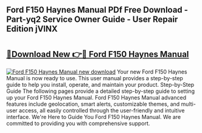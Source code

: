 ## Ford F150 Haynes Manual PDf Free Download - Part-yq2 Service Owner Guide - User Repair Edition jVlNX

# <h2><a href="http://bc39077.oget.top/?id=Ford+F150+Haynes+Manual">🔗Download New 👉🔴 Ford F150 Haynes Manual</a></h2>

[![Ford F150 Haynes Manual new download](https://i.imgur.com/5g1atiW.png)](http://bc39077.oget.top/?id=Ford+F150+Haynes+Manual)
Your new Ford F150 Haynes Manual is now ready to use. This user manual provides a step-by-step guide to help you install, operate, and maintain your product. Step-by-Step Guide The following pages provide a detailed step-by-step guide to setting up your Ford F150 Haynes Manual. Ford F150 Haynes Manual advanced features include geolocation, smart alerts, customizable themes, and multi-user access, all easily controlled through the user-friendly and intuitive interface. We're Here to Guide You Ford F150 Haynes Manual. We are committed to providing you with comprehensive support.

